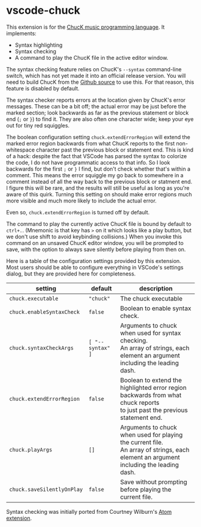<!-- markdownlint-disable MD033 -->
# vscode-chuck

This extension is for the [ChucK music programming language](http://chuck.cs.princeton.edu/). It implements:

* Syntax highlighting
* Syntax checking
* A command to play the ChucK file in the active editor window.

The syntax checking feature relies on  ChucK's `--syntax` command-line switch, which has
not yet made it into an official release version. You will need to build ChucK from the
[Github source](https://github.com/ccrma/chuck) to use this. For that reason, this
feature is disabled by default.

The syntax checker reports errors at the location given by ChucK's error messages. These
can be a bit off; the actual error may be just before the marked section; look backwards
as far as the previous statement or block end (`;` or `}`) to find it. They are also often
one character wide; keep your eye out for tiny red squiggles.

The boolean configuration setting `chuck.extendErrorRegion` will extend the marked error region
backwards from what ChucK reports to the first non-whitespace character past the previous block
or statement end. This is kind of a hack: despite the fact that VSCode has parsed the syntax to
colorize the code, I do not have programmatic access to that info. So I look backwards for the
first `;` or `}` I find, but don't check whether that's within a comment. This means the error
squiggle my go back to somewhere in a comment instead of all the way back to the previous block
or statment end. I figure this will be rare, and the results will still be useful as long as
you're aware of this quirk. Turning this setting on should make error regions much more visible
and much more likely to include the actual error.

Even so, `chuck.extendErrorRegion` is turned off by default.

The command to play the currently active ChucK file is bound by default to  `ctrl+.`.
(Mnemonic is that key has `>` on it which looks like a play button, but we don't use
shift to avoid keybinding collisions.) When you invoke this command on an unsaved ChucK
editor window, you will be prompted to save, with the option to always save silently
before playing from then on.

Here is a table of the configuration settings provided by this extension. Most users should
be able to configure everything in VSCode's settings dialog, but they are provided here for
completeness.

| setting                    | default          | description                                                                                                                               |
| -------------------------- | ---------------- | ----------------------------------------------------------------------------------------------------------------------------------------- |
| `chuck.executable`         | `"chuck"`        | The chuck executable                                                                                                                      |
| `chuck.enableSyntaxCheck`  | `false`          | Boolean to enable syntax check.                                                                                                           |
| `chuck.syntaxCheckArgs`    | `[ "--syntax" ]` | Arguments to chuck when used for syntax checking.<br />An array of strings, each element an argument including the leading dash.          |
| `chuck.extendErrorRegion`  | `false`          | Boolean to extend the highlighted error region backwards from what chuck reports<br /> to just past the previous statement end.           |
| `chuck.playArgs`           | `[]`             | Arguments to chuck when used for playing the current file.<br />An array of strings, each element an argument including the leading dash. |
| `chuck.saveSilentlyOnPlay` | `false`          | Save without prompting before playing the current file.                                                                                   |

Syntax checking was initially ported from Courtney Wilburn's [Atom extension](https://github.com/cjwilburn/language-chuck).
